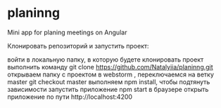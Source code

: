 # planinng
Mini app for planing meetings on Angular


Клонировать репозиторий и запустить проект:

войти в локальную папку, в которую будете клонировать проект
выполнить команду git clone https://github.com/Natalyiia/planinng.git
открываем папку с проектом в webstorm , переключаемся на ветку master git checkout master
выполняем npm install, чтобы подтянуть зависимости
запустить приложение npm start
в браузере открыть приложение по пути http://localhost:4200
